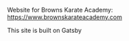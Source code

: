 Website for Browns Karate Academy: https://www.brownskarateacademy.com

This site is built on Gatsby
